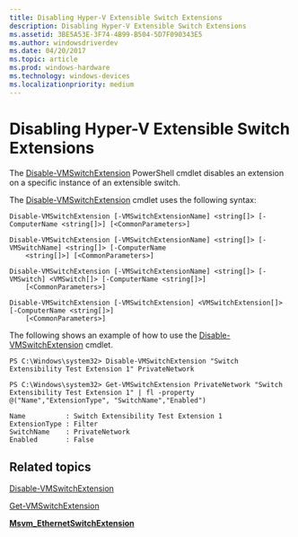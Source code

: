 ```yaml
---
title: Disabling Hyper-V Extensible Switch Extensions
description: Disabling Hyper-V Extensible Switch Extensions
ms.assetid: 3BE5A53E-3F74-4B99-B504-5D7F090343E5
ms.author: windowsdriverdev
ms.date: 04/20/2017
ms.topic: article
ms.prod: windows-hardware
ms.technology: windows-devices
ms.localizationpriority: medium
---
```


# Disabling Hyper-V Extensible Switch Extensions


The [Disable-VMSwitchExtension](http://technet.microsoft.com/library/hh848545.aspx) PowerShell cmdlet disables an extension on a specific instance of an extensible switch.

The [Disable-VMSwitchExtension](http://technet.microsoft.com/library/hh848545.aspx) cmdlet uses the following syntax:

``` syntax
Disable-VMSwitchExtension [-VMSwitchExtensionName] <string[]> [-ComputerName <string[]>] [<CommonParameters>]

Disable-VMSwitchExtension [-VMSwitchExtensionName] <string[]> [-VMSwitchName] <string[]> [-ComputerName
    <string[]>] [<CommonParameters>]

Disable-VMSwitchExtension [-VMSwitchExtensionName] <string[]> [-VMSwitch] <VMSwitch[]> [-ComputerName <string[]>]
    [<CommonParameters>]

Disable-VMSwitchExtension [-VMSwitchExtension] <VMSwitchExtension[]> [-ComputerName <string[]>]
    [<CommonParameters>]
```

The following shows an example of how to use the [Disable-VMSwitchExtension](http://technet.microsoft.com/library/hh848545.aspx) cmdlet.

``` syntax
PS C:\Windows\system32> Disable-VMSwitchExtension "Switch Extensibility Test Extension 1" PrivateNetwork

PS C:\Windows\system32> Get-VMSwitchExtension PrivateNetwork "Switch Extensibility Test Extension 1" | fl -property @("Name","ExtensionType", "SwitchName","Enabled")

Name          : Switch Extensibility Test Extension 1
ExtensionType : Filter
SwitchName    : PrivateNetwork
Enabled       : False
```

## Related topics


[Disable-VMSwitchExtension](http://technet.microsoft.com/library/hh848545.aspx)

[Get-VMSwitchExtension](http://technet.microsoft.com/library/hh848603.aspx)

[**Msvm\_EthernetSwitchExtension**](https://msdn.microsoft.com/library/hh850139)

 

 






